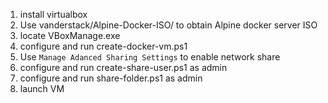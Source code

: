 1. install virtualbox
2. Use vanderstack/Alpine-Docker-ISO/ to obtain Alpine docker server ISO
4. locate VBoxManage.exe
5. configure and run create-docker-vm.ps1
6. Use `Manage Adanced Sharing Settings` to enable network share
7. configure and run create-share-user.ps1 as admin
8. configure and run share-folder.ps1 as admin
9. launch VM
